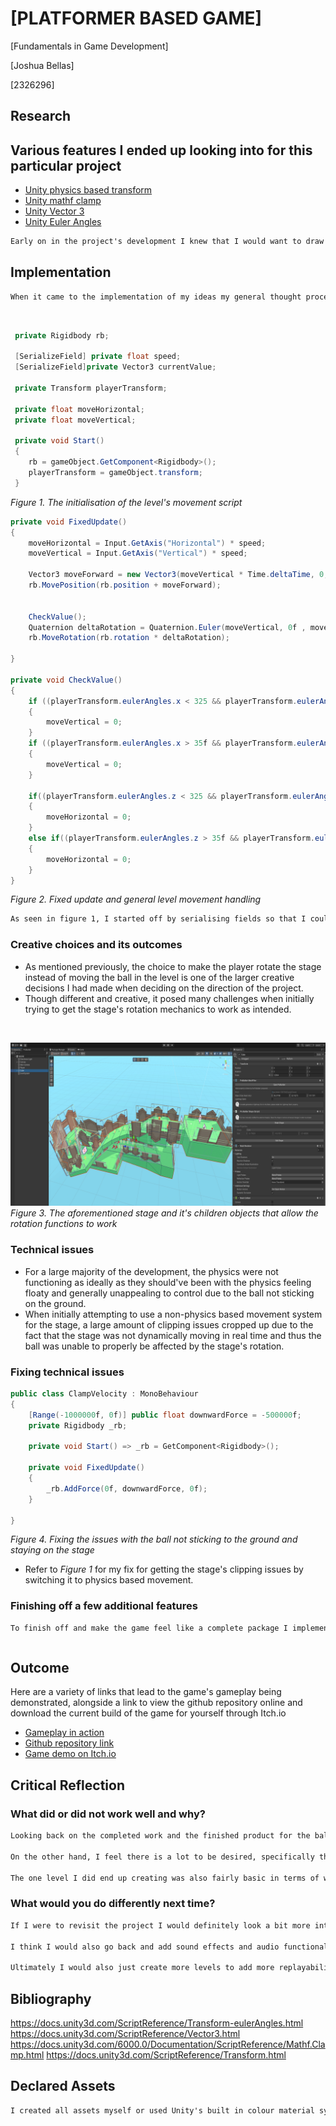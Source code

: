 # [PLATFORMER BASED GAME]

[Fundamentals in Game Development]

[Joshua Bellas]

[2326296]

## Research

## Various features I ended up looking into for this particular project

- [Unity physics based transform](https://docs.unity3d.com/ScriptReference/Transform.html)
- [Unity mathf clamp](https://docs.unity3d.com/6000.0/Documentation/ScriptReference/Mathf.Clamp.html)
- [Unity Vector 3](https://docs.unity3d.com/ScriptReference/Vector3.html)
- [Unity Euler Angles](https://docs.unity3d.com/ScriptReference/Transform-eulerAngles.html)


```markdown
Early on in the project's development I knew that I would want to draw inspiration from the 'Super Monkey Ball' franchise that focuses on puzzle platformer styles of gameplay by forcing you to rotate a stage to move a ball. I felt like this was a unique take on the platformer genre and thus wanted to take inspiration and implement this core system into my project, hence the research into object transformation.
```

## Implementation

```markdown
When it came to the implementation of my ideas my general thought process and aims for the project was to create a unique take on the platformer genre as previously mentioned. To do this I decided to take an unconventional method to controls to create a fresh user experience that is not commonly explored.
```
<br>

```csharp
 private Rigidbody rb;

 [SerializeField] private float speed;
 [SerializeField]private Vector3 currentValue;

 private Transform playerTransform;

 private float moveHorizontal;
 private float moveVertical;

 private void Start()
 {
    rb = gameObject.GetComponent<Rigidbody>();
    playerTransform = gameObject.transform;
 }
```
*Figure 1. The initialisation of the level's movement script*

```csharp
private void FixedUpdate()
{
    moveHorizontal = Input.GetAxis("Horizontal") * speed;
    moveVertical = Input.GetAxis("Vertical") * speed;

    Vector3 moveForward = new Vector3(moveVertical * Time.deltaTime, 0, moveHorizontal * Time.deltaTime);
    rb.MovePosition(rb.position + moveForward);


    CheckValue();  
    Quaternion deltaRotation = Quaternion.Euler(moveVertical, 0f , moveHorizontal);  // Rotation around the Y-axis
    rb.MoveRotation(rb.rotation * deltaRotation);
 
}

private void CheckValue()
{
    if ((playerTransform.eulerAngles.x < 325 && playerTransform.eulerAngles.x > 40) && moveVertical < 0)
    {
        moveVertical = 0;
    }
    if ((playerTransform.eulerAngles.x > 35f && playerTransform.eulerAngles.x < 39f) && moveVertical > 0)
    {
        moveVertical = 0;
    }

    if((playerTransform.eulerAngles.z < 325 && playerTransform.eulerAngles.z > 40) && moveHorizontal < 0)
    {
        moveHorizontal = 0;
    }
    else if((playerTransform.eulerAngles.z > 35f && playerTransform.eulerAngles.z < 39f) && moveHorizontal > 0)
    {
        moveHorizontal = 0;
    }
}
```
*Figure 2. Fixed update and general level movement handling*

```markdown
As seen in figure 1, I started off by serialising fields so that I could adjust the speed at which the level would rotate in order to adequately test what speeds felt the best to control during gameplay, I also initalise a rigidbody, as the level uses physics based movement, attaching and referencing said rigidbody is essential to apply transformations to the level. Then using euler angles I was able to limit the angles that the level was able to rotate at, this was done in order to prevent the player from completely flipping the stage in any given direction.
```

### Creative choices and its outcomes

- As mentioned previously, the choice to make the player rotate the stage instead of moving the ball in the level is one of the larger creative decisions I had made when deciding on the direction of the project.
- Though different and creative, it posed many challenges when initially trying to get the stage's rotation mechanics to work as intended.



<br>

![alt text]({886D58D5-AE16-4AD8-926C-C2565E8436DA}.png)
*Figure 3. The aforementioned stage and it's children objects that allow the rotation functions to work*

### Technical issues

- For a large majority of the development, the physics were not functioning as ideally as they should've been with the physics feeling floaty and generally unappealing to control due to the ball not sticking on the ground.
- When initially attempting to use a non-physics based movement system for the stage, a large amount of clipping issues cropped up due to the fact that the stage was not dynamically moving in real time and thus the ball was unable to properly be affected by the stage's rotation.

### Fixing technical issues

```csharp
public class ClampVelocity : MonoBehaviour
{
    [Range(-1000000f, 0f)] public float downwardForce = -500000f;
    private Rigidbody _rb;

    private void Start() => _rb = GetComponent<Rigidbody>();

    private void FixedUpdate()
    {
        _rb.AddForce(0f, downwardForce, 0f);
    }

}
```
*Figure 4. Fixing the issues with the ball not sticking to the ground and staying on the stage*

- Refer to *Figure 1* for my fix for getting the stage's clipping issues by switching it to physics based movement.

### Finishing off a few additional features

```markdown
To finish off and make the game feel like a complete package I implemented a few smaller features required by the task outline and implemented them into the project.
```

```csharp

```

## Outcome

Here are a variety of links that lead to the game's gameplay being demonstrated, alongside a link to view the github repository online and download the current build of the game for yourself through Itch.io

- [Gameplay in action](https://youtu.be/DmvX_e9-Br4)
- [Github repository link](https://lunavia.itch.io/ball-roll-tech-demo)
- [Game demo on Itch.io](https://lunavia.itch.io/ball-roll-tech-demo)


## Critical Reflection

### What did or did not work well and why?

```markdown
Looking back on the completed work and the finished product for the ball project, I feel the strongest part of the project was its concept in general and the way it was executed in practice. The concept of using the stage to move the ball is a loop that could definitely be expanded upon by adding various other features and has a lot of room for improvement.

On the other hand, I feel there is a lot to be desired, specifically the way in which the controls feel in execution and how they can be quite slippery and feel unintuitive if you don't immediately gain an affinity for the control scheme.

The one level I did end up creating was also fairly basic in terms of what it had on display and what actual gameplay was on offer, this can easily be fixed through just blocking out and creating more levels if I were to reapproach this product.
```

### What would you do differently next time?

```markdown
If I were to revisit the project I would definitely look a bit more into the physics based movement that unity has to offer and see if there any other alternatives or methods to create smoother controls, the current implemented methods can feel a bit unintuitive at points due to their rudimentary nature.

I think I would also go back and add sound effects and audio functionality into the game where possibe just to give the game a bit more personality and style to overall enhance the experience for the user.

Ultimately I would also just create more levels to add more replayability to the game and give a bit more content.
```

## Bibliography

https://docs.unity3d.com/ScriptReference/Transform-eulerAngles.html
https://docs.unity3d.com/ScriptReference/Vector3.html
https://docs.unity3d.com/6000.0/Documentation/ScriptReference/Mathf.Clamp.html
https://docs.unity3d.com/ScriptReference/Transform.html

## Declared Assets
```markdown
I created all assets myself or used Unity's built in colour material system.
```
